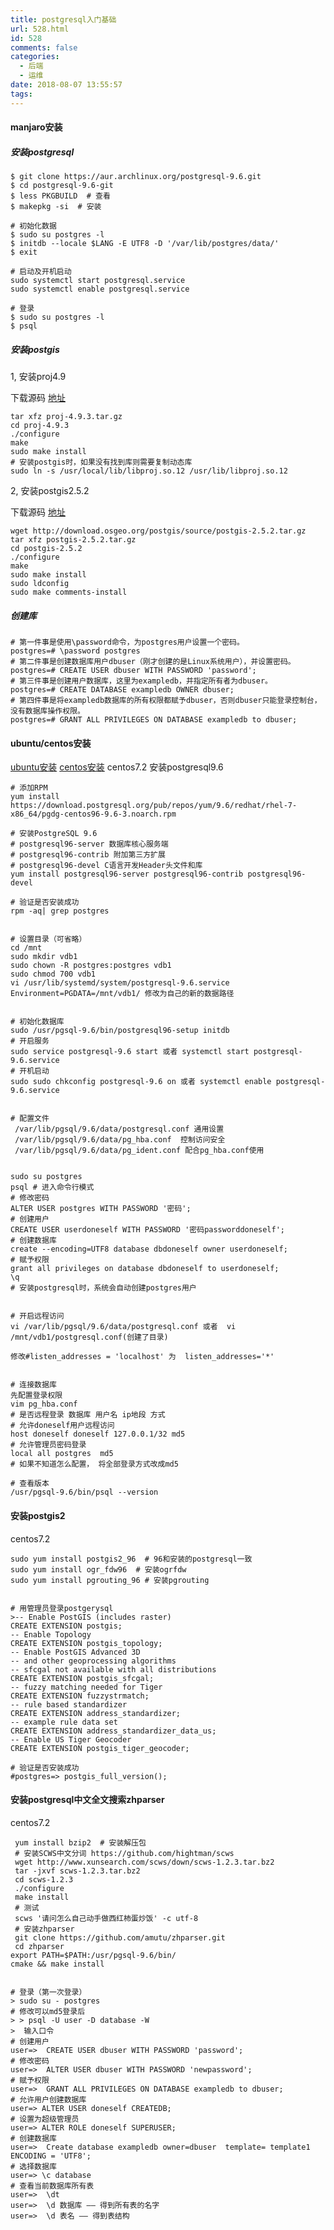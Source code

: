 ```yaml
---
title: postgresql入门基础
url: 528.html
id: 528
comments: false
categories:
  - 后端
  - 运维
date: 2018-08-07 13:55:57
tags:
---
```


#### manjaro安装
##### 安装postgresql
```
$ git clone https://aur.archlinux.org/postgresql-9.6.git
$ cd postgresql-9.6-git
$ less PKGBUILD  # 查看
$ makepkg -si  # 安装
```

```
# 初始化数据
$ sudo su postgres -l 
$ initdb --locale $LANG -E UTF8 -D '/var/lib/postgres/data/'
$ exit
```

```
# 启动及开机启动
sudo systemctl start postgresql.service 
sudo systemctl enable postgresql.service
```

```
# 登录
$ sudo su postgres -l
$ psql
```

##### 安装postgis

1, 安装proj4.9

下载源码 [地址](<https://proj.org/download.html>)

```
tar xfz proj-4.9.3.tar.gz
cd proj-4.9.3
./configure
make
sudo make install
# 安装postgis时，如果没有找到库则需要复制动态库
sudo ln -s /usr/local/lib/libproj.so.12 /usr/lib/libproj.so.12
```

2, 安装postgis2.5.2

下载源码 [地址](<https://postgis.net/source/>)

```
wget http://download.osgeo.org/postgis/source/postgis-2.5.2.tar.gz
tar xfz postgis-2.5.2.tar.gz
cd postgis-2.5.2
./configure
make
sudo make install
sudo ldconfig
sudo make comments-install
```
##### 创建库
```
# 第一件事是使用\password命令，为postgres用户设置一个密码。
postgres=# \password postgres
# 第二件事是创建数据库用户dbuser（刚才创建的是Linux系统用户），并设置密码。
postgres=# CREATE USER dbuser WITH PASSWORD 'password';
# 第三件事是创建用户数据库，这里为exampledb，并指定所有者为dbuser。
postgres=# CREATE DATABASE exampledb OWNER dbuser;
# 第四件事是将exampledb数据库的所有权限都赋予dbuser，否则dbuser只能登录控制台，没有数据库操作权限。
postgres=# GRANT ALL PRIVILEGES ON DATABASE exampledb to dbuser;
```


#### ubuntu/centos安装

[ubuntu安装](https://www.postgresql.org/download/linux/ubuntu/) [centos安装](https://www.postgresql.org/download/linux/redhat/) centos7.2 安装postgresql9.6

    # 添加RPM
    yum install https://download.postgresql.org/pub/repos/yum/9.6/redhat/rhel-7-x86_64/pgdg-centos96-9.6-3.noarch.rpm
    
    # 安装PostgreSQL 9.6
    # postgresql96-server 数据库核心服务端
    # postgresql96-contrib 附加第三方扩展
    # postgresql96-devel C语言开发Header头文件和库
    yum install postgresql96-server postgresql96-contrib postgresql96-devel
    
    # 验证是否安装成功
    rpm -aq| grep postgres
    

    # 设置目录（可省略）
    cd /mnt
    sudo mkdir vdb1
    sudo chown -R postgres:postgres vdb1
    sudo chmod 700 vdb1
    vi /usr/lib/systemd/system/postgresql-9.6.service
    Environment=PGDATA=/mnt/vdb1/ 修改为自己的新的数据路径
    

    # 初始化数据库
    sudo /usr/pgsql-9.6/bin/postgresql96-setup initdb
    # 开启服务
    sudo service postgresql-9.6 start 或者 systemctl start postgresql-9.6.service
    # 开机启动
    sudo sudo chkconfig postgresql-9.6 on 或者 systemctl enable postgresql-9.6.service
    

    # 配置文件
     /var/lib/pgsql/9.6/data/postgresql.conf 通用设置
     /var/lib/pgsql/9.6/data/pg_hba.conf  控制访问安全
     /var/lib/pgsql/9.6/data/pg_ident.conf 配合pg_hba.conf使用  
    

    sudo su postgres
    psql # 进入命令行模式
    # 修改密码
    ALTER USER postgres WITH PASSWORD '密码'; 
    # 创建用户
    CREATE USER userdoneself WITH PASSWORD '密码passworddoneself';
    # 创建数据库
    create --encoding=UTF8 database dbdoneself owner userdoneself;
    # 赋予权限
    grant all privileges on database dbdoneself to userdoneself;
    \q
    # 安装postgresql时，系统会自动创建postgres用户
    

    # 开启远程访问
    vi /var/lib/pgsql/9.6/data/postgresql.conf 或者  vi /mnt/vdb1/postgresql.conf(创建了目录)
    
    修改#listen_addresses = 'localhost' 为  listen_addresses='*'
    

    # 连接数据库
    先配置登录权限
    vim pg_hba.conf
    # 是否远程登录 数据库 用户名 ip地段 方式
    # 允许doneself用户远程访问
    host doneself doneself 127.0.0.1/32 md5
    # 允许管理员密码登录
    local all postgres  md5
    # 如果不知道怎么配置， 将全部登录方式改成md5
    
    # 查看版本
    /usr/pgsql-9.6/bin/psql --version
    

#### 安装postgis2

centos7.2

    sudo yum install postgis2_96  # 96和安装的postgresql一致
    sudo yum install ogr_fdw96  # 安装ogrfdw
    sudo yum install pgrouting_96 # 安装pgrouting
    

    # 用管理员登录postgerysql
    >-- Enable PostGIS (includes raster)
    CREATE EXTENSION postgis;
    -- Enable Topology
    CREATE EXTENSION postgis_topology;
    -- Enable PostGIS Advanced 3D
    -- and other geoprocessing algorithms
    -- sfcgal not available with all distributions
    CREATE EXTENSION postgis_sfcgal;
    -- fuzzy matching needed for Tiger
    CREATE EXTENSION fuzzystrmatch;
    -- rule based standardizer
    CREATE EXTENSION address_standardizer;
    -- example rule data set
    CREATE EXTENSION address_standardizer_data_us;
    -- Enable US Tiger Geocoder
    CREATE EXTENSION postgis_tiger_geocoder;
    
    # 验证是否安装成功
    #postgres=> postgis_full_version();
    

#### 安装postgresql中文全文搜索zhparser

centos7.2

     yum install bzip2  # 安装解压包
     # 安装SCWS中文分词 https://github.com/hightman/scws
     wget http://www.xunsearch.com/scws/down/scws-1.2.3.tar.bz2
     tar -jxvf scws-1.2.3.tar.bz2 
     cd scws-1.2.3
     ./configure
     make install
     # 测试
     scws '请问怎么自己动手做西红柿蛋炒饭' -c utf-8
     # 安装zhparser
     git clone https://github.com/amutu/zhparser.git
     cd zhparser
    export PATH=$PATH:/usr/pgsql-9.6/bin/
    cmake && make install
    

    # 登录（第一次登录）
    > sudo su - postgres
    # 修改可以md5登录后
    > > psql -U user -D database -W
    >  输入口令
    # 创建用户
    user=>  CREATE USER dbuser WITH PASSWORD 'password';
    # 修改密码
    user=>  ALTER USER dbuser WITH PASSWORD 'newpassword';
    # 赋予权限
    user=>  GRANT ALL PRIVILEGES ON DATABASE exampledb to dbuser;
    # 允许用户创建数据库
    user=> ALTER USER doneself CREATEDB;
    # 设置为超级管理员
    user=> ALTER ROLE doneself SUPERUSER;
    # 创建数据库
    user=>  Create database exampledb owner=dbuser  template= template1  ENCODING = 'UTF8';
    # 选择数据库
    user=> \c database
    # 查看当前数据库所有表
    user=>  \dt
    user=>  \d 数据库 —— 得到所有表的名字
    user=>  \d 表名 —— 得到表结构